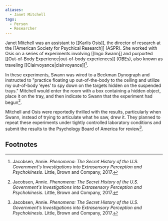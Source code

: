 ```yaml
---
aliases:
  - Janet Mitchell
tags:
  - Person
  - Researcher
---
```

Janet Mitchell was an assistant to [[Karlis Osis]], the director of research at the [[American Society for Psychical Research]] (ASPR). She worked with Osis on a series of experiments involving [[Ingo Swann]] and purported [[Out-of-Body Experience|out-of-body experiences]] (OBEs), also known as traveling [[Clairvoyance|clairvoyance]][^1].

In these experiments, Swann was wired to a Beckman Dynograph and instructed to "practice floating up out-of-the-body to the ceiling and utilize my out-of-body ‘eyes’ to spy down on the targets hidden on the suspended trays." Mitchell would enter the room with a box containing a hidden object, place it on the tray, and then indicate to Swann that the experiment had begun[^1].

Mitchell and Osis were reportedly thrilled with the results, particularly when Swann, instead of trying to articulate what he saw, drew it. They planned to repeat these experiments under tightly controlled laboratory conditions and submit the results to the Psychology Board of America for review[^1].

## Footnotes
[^1]: Jacobsen, Annie. *Phenomena: The Secret History of the U.S. Government's Investigations into Extrasensory Perception and Psychokinesis*. Little, Brown and Company, 2017.
